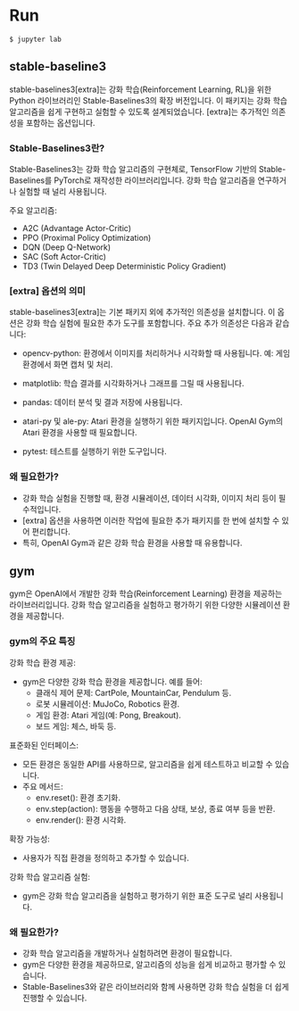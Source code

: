 # Run
```
$ jupyter lab
```

## stable-baseline3

stable-baselines3[extra]는 강화 학습(Reinforcement Learning, RL)을 위한 Python 라이브러리인 Stable-Baselines3의 확장 버전입니다. 이 패키지는 강화 학습 알고리즘을 쉽게 구현하고 실험할 수 있도록 설계되었습니다. [extra]는 추가적인 의존성을 포함하는 옵션입니다.

### Stable-Baselines3란?
Stable-Baselines3는 강화 학습 알고리즘의 구현체로, TensorFlow 기반의 Stable-Baselines를 PyTorch로 재작성한 라이브러리입니다. 강화 학습 알고리즘을 연구하거나 실험할 때 널리 사용됩니다.

주요 알고리즘:
- A2C (Advantage Actor-Critic)
- PPO (Proximal Policy Optimization)
- DQN (Deep Q-Network)
- SAC (Soft Actor-Critic)
- TD3 (Twin Delayed Deep Deterministic Policy Gradient)

### [extra] 옵션의 의미
stable-baselines3[extra]는 기본 패키지 외에 추가적인 의존성을 설치합니다. 이 옵션은 강화 학습 실험에 필요한 추가 도구를 포함합니다. 주요 추가 의존성은 다음과 같습니다:

- opencv-python:
환경에서 이미지를 처리하거나 시각화할 때 사용됩니다.
예: 게임 환경에서 화면 캡처 및 처리.

- matplotlib:
학습 결과를 시각화하거나 그래프를 그릴 때 사용됩니다.

- pandas:
데이터 분석 및 결과 저장에 사용됩니다.

- atari-py 및 ale-py:
Atari 환경을 실행하기 위한 패키지입니다. OpenAI Gym의 Atari 환경을 사용할 때 필요합니다.

- pytest:
테스트를 실행하기 위한 도구입니다.

### 왜 필요한가?
- 강화 학습 실험을 진행할 때, 환경 시뮬레이션, 데이터 시각화, 이미지 처리 등이 필수적입니다.
- [extra] 옵션을 사용하면 이러한 작업에 필요한 추가 패키지를 한 번에 설치할 수 있어 편리합니다.
- 특히, OpenAI Gym과 같은 강화 학습 환경을 사용할 때 유용합니다.


## gym

gym은 OpenAI에서 개발한 강화 학습(Reinforcement Learning) 환경을 제공하는 라이브러리입니다. 강화 학습 알고리즘을 실험하고 평가하기 위한 다양한 시뮬레이션 환경을 제공합니다.

### gym의 주요 특징

강화 학습 환경 제공:
- gym은 다양한 강화 학습 환경을 제공합니다. 예를 들어:
    - 클래식 제어 문제: CartPole, MountainCar, Pendulum 등.
    - 로봇 시뮬레이션: MuJoCo, Robotics 환경.
    - 게임 환경: Atari 게임(예: Pong, Breakout).
    - 보드 게임: 체스, 바둑 등.

표준화된 인터페이스:
- 모든 환경은 동일한 API를 사용하므로, 알고리즘을 쉽게 테스트하고 비교할 수 있습니다.
- 주요 메서드:
    - env.reset(): 환경 초기화.
    - env.step(action): 행동을 수행하고 다음 상태, 보상, 종료 여부 등을 반환.
    - env.render(): 환경 시각화.

확장 가능성:
- 사용자가 직접 환경을 정의하고 추가할 수 있습니다.

강화 학습 알고리즘 실험:
- gym은 강화 학습 알고리즘을 실험하고 평가하기 위한 표준 도구로 널리 사용됩니다.

### 왜 필요한가?
- 강화 학습 알고리즘을 개발하거나 실험하려면 환경이 필요합니다.
- gym은 다양한 환경을 제공하므로, 알고리즘의 성능을 쉽게 비교하고 평가할 수 있습니다.
- Stable-Baselines3와 같은 라이브러리와 함께 사용하면 강화 학습 실험을 더 쉽게 진행할 수 있습니다.